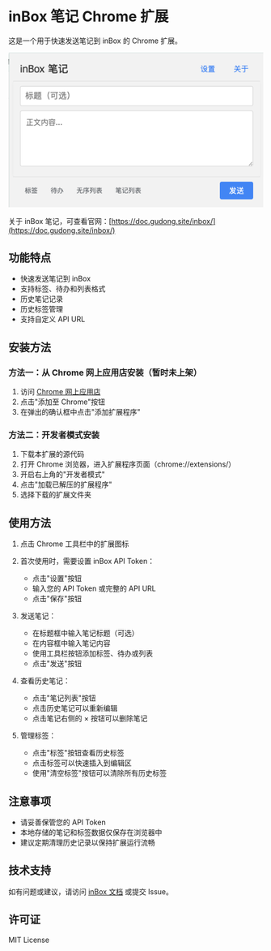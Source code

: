 # inBox 笔记 Chrome 扩展

这是一个用于快速发送笔记到 inBox 的 Chrome 扩展。

![](./images/main.png)

关于 inBox 笔记，可查看官网：[https://doc.gudong.site/inbox/](https://doc.gudong.site/inbox/)

## 功能特点

- 快速发送笔记到 inBox
- 支持标签、待办和列表格式
- 历史笔记记录
- 历史标签管理
- 支持自定义 API URL

## 安装方法

### 方法一：从 Chrome 网上应用店安装（暂时未上架）

1. 访问 [Chrome 网上应用店](https://chrome.google.com/webstore/detail/inbox-notes/xxx)
2. 点击"添加至 Chrome"按钮
3. 在弹出的确认框中点击"添加扩展程序"

### 方法二：开发者模式安装

1. 下载本扩展的源代码
2. 打开 Chrome 浏览器，进入扩展程序页面（chrome://extensions/）
3. 开启右上角的"开发者模式"
4. 点击"加载已解压的扩展程序"
5. 选择下载的扩展文件夹

## 使用方法

1. 点击 Chrome 工具栏中的扩展图标
2. 首次使用时，需要设置 inBox API Token：
   - 点击"设置"按钮
   - 输入您的 API Token 或完整的 API URL
   - 点击"保存"按钮

3. 发送笔记：
   - 在标题框中输入笔记标题（可选）
   - 在内容框中输入笔记内容
   - 使用工具栏按钮添加标签、待办或列表
   - 点击"发送"按钮

4. 查看历史笔记：
   - 点击"笔记列表"按钮
   - 点击历史笔记可以重新编辑
   - 点击笔记右侧的 × 按钮可以删除笔记

5. 管理标签：
   - 点击"标签"按钮查看历史标签
   - 点击标签可以快速插入到编辑区
   - 使用"清空标签"按钮可以清除所有历史标签

## 注意事项

- 请妥善保管您的 API Token
- 本地存储的笔记和标签数据仅保存在浏览器中
- 建议定期清理历史记录以保持扩展运行流畅

## 技术支持

如有问题或建议，请访问 [inBox 文档](https://doc.gudong.site/inbox/) 或提交 Issue。

## 许可证

MIT License 